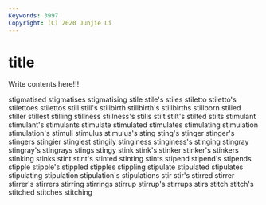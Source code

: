 ```yaml
---
Keywords: 3997
Copyright: (C) 2020 Junjie Li
---
```


# title

Write contents here!!!
 
stigmatised
stigmatises 
stigmatising 
stile 
stile's 
stiles 
stiletto 
stiletto's 
stilettoes 
stilettos 
still
still's 
stillbirth 
stillbirth's 
stillbirths 
stillborn 
stilled 
stiller 
stillest 
stilling 
stillness
stillness's 
stills 
stilt 
stilt's 
stilted 
stilts 
stimulant 
stimulant's 
stimulants 
stimulate
stimulated 
stimulates 
stimulating 
stimulation 
stimulation's 
stimuli 
stimulus 
stimulus's 
sting 
sting's
stinger 
stinger's 
stingers 
stingier 
stingiest 
stingily 
stinginess 
stinginess's 
stinging 
stingray
stingray's 
stingrays 
stings 
stingy 
stink 
stink's 
stinker 
stinker's 
stinkers 
stinking
stinks 
stint 
stint's 
stinted 
stinting 
stints 
stipend 
stipend's 
stipends 
stipple
stipple's 
stippled 
stipples 
stippling 
stipulate 
stipulated 
stipulates 
stipulating 
stipulation 
stipulation's
stipulations 
stir 
stir's 
stirred 
stirrer 
stirrer's 
stirrers 
stirring 
stirrings 
stirrup
stirrup's 
stirrups 
stirs 
stitch 
stitch's 
stitched 
stitches 
stitching 
